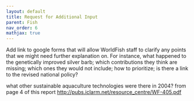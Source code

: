 ```yaml
---
layout: default
title: Request for Additional Input
parent: Fish
nav_order: 6
mathjax: true
---
```


Add link to google forms that will allow WorldFish staff to clarify any points that we might need further explanation on. For instance, what happened to the genetically improved silver barb; which contributions they think are missing; which ones they would not include; how to prioritize; is there a link to the revised national policy?

what other sustainable aquaculture technologies were there in 2004? from page 4 of this report http://pubs.iclarm.net/resource_centre/WF-405.pdf
